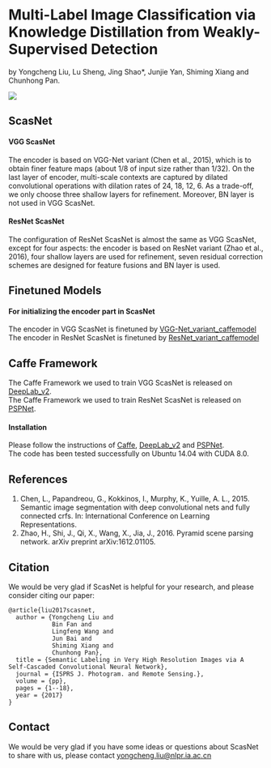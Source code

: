 Multi-Label Image Classification via Knowledge Distillation from Weakly-Supervised Detection    
===
by Yongcheng Liu, Lu Sheng, Jing Shao*, Junjie Yan, Shiming Xiang and Chunhong Pan.  

![](https://github.com/Yochengliu/MLIC-KD-WSD/raw/master/images/fig3_v2.jpg)

## ScasNet
#### VGG ScasNet
The encoder is based on VGG-Net variant (Chen et al., 2015), which is to obtain finer feature maps (about 1/8 of input size rather than 1/32). On the last layer of encoder, multi-scale contexts are captured by dilated convolutional operations with dilation rates of 24, 18, 12, 6. As a trade-off, we only choose three shallow layers for refinement. Moreover, BN layer is not used in VGG ScasNet.    

#### ResNet ScasNet
The configuration of ResNet ScasNet is almost the same as VGG ScasNet, except for four aspects: the encoder is based on ResNet variant (Zhao et al., 2016), four shallow layers are used for refinement, seven residual correction schemes are designed for feature fusions and BN layer is used.  

## Finetuned Models
#### For initializing the encoder part in ScasNet    
The encoder in VGG ScasNet is finetuned by [VGG-Net_variant_caffemodel](http://liangchiehchen.com/projects/DeepLabv2_vgg.html)   
The encoder in ResNet ScasNet is finetuned by [ResNet_variant_caffemodel](https://drive.google.com/open?id=0BzaU285cX7TCNVhETE5vVUdMYk0)  

## Caffe Framework
The Caffe Framework we used to train VGG ScasNet is released on [DeepLab_v2](https://bitbucket.org/aquariusjay/deeplab-public-ver2).   
The Caffe Framework we used to train ResNet	ScasNet is released on [PSPNet](https://github.com/hszhao/PSPNet).      
#### Installation
Please follow the instructions of [Caffe](https://github.com/BVLC/caffe), [DeepLab_v2](https://bitbucket.org/aquariusjay/deeplab-public-ver2) and [PSPNet](https://github.com/hszhao/PSPNet).  
The code has been tested successfully on Ubuntu 14.04 with CUDA 8.0.    

## References
1. Chen, L., Papandreou, G., Kokkinos, I., Murphy, K., Yuille, A. L., 2015. Semantic image segmentation with deep convolutional nets and fully connected crfs. In: International Conference on Learning Representations.   
2. Zhao, H., Shi, J., Qi, X., Wang, X., Jia, J., 2016. Pyramid scene parsing network. arXiv preprint arXiv:1612.01105.

## Citation
We would be very glad if ScasNet is helpful for your research, and please consider citing our paper:   

    @article{liu2017scasnet,   
      author = {Yongcheng Liu and    
                Bin Fan and    
                Lingfeng Wang and   
                Jun Bai and   
                Shiming Xiang and   
                Chunhong Pan},   
      title = {Semantic Labeling in Very High Resolution Images via A Self-Cascaded Convolutional Neural Network},   
      journal = {ISPRS J. Photogram. and Remote Sensing.},   
      volume = {pp},  
      pages = {1--18},  
      year = {2017}   
    }   

## Contact
We would be very glad if you have some ideas or questions about ScasNet to share with us, please contact <yongcheng.liu@nlpr.ia.ac.cn>
